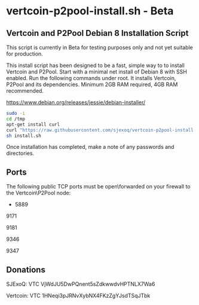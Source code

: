 # vertcoin-p2pool-install.sh - Beta
Vertcoin and P2Pool Debian 8 Installation Script
--------------------------------------

This script is currently in Beta for testing purposes only and not yet suitable for production.

This install script has been designed to be a fast, simple way to to install Vertcoin and P2Pool. Start with a minimal net install of Debian 8 with SSH enabled. Run the following commands under root. It installs Vertcoin, P2Pool and its dependencies. Minimum 2GB RAM required, 4GB RAM recommended.

https://www.debian.org/releases/jessie/debian-installer/

```bash
sudo -i
cd /tmp
apt-get install curl
curl "https://raw.githubusercontent.com/sjexoq/vertcoin-p2pool-install.sh/master/install.sh" > install.sh
sh install.sh
```
Once installation has completed, make a note of any passwords and directories.

Ports
--------------------------------------
The following public TCP ports must be open\forwarded on your firewall to the Vertcoin\P2Pool node:

- 5889

9171

9181

9346

9347

Donations
--------------------------------------
SJExoQ: VTC VjWdJU5DwPQnent5sZdkwwdvHPTNLX7Wa6

Vertcoin: VTC 1HNeqi3pJRNvXybNX4FKzZgYJsdTSqJTbk
